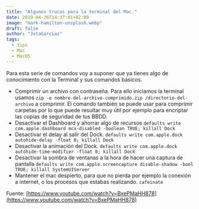 ```yaml
---
title: "Algunos trucos para la terminal del Mac."
date: 2019-04-26T14:37:01+02:00
image: "mark-hamilton-unsplash.webp"
draft: false
author: "JotaGarciaz"
tags:
  - tips
  - Mac
  - MacOS
---
```


Para esta serie de comandos voy a suponer que ya tienes algo de conocimiento con la Terminal y sus comandos básicos.

- Comprimir un archivo con contraseña. Para ello iniciamos la terminal usamos `zip -e nombre-del-archivo-comprimido.zip /directorio-del-archivo` a comprimir. El comando también se puede usar para comprimir carpetas por lo que puede resultar muy útil por ejemplo para encriptar las copias de seguridad de tus BBDD.
- Desactivar el Dashboard y ahorrar algo de recursos `defaults write com.apple.dashboard mcx-disabled -boolean TRUE; killall Dock`
- Desactivar el delay al salir del Dock. `defaults write com.apple.dock autohide-delay -float 0; killall Dock`
- Desactivar la animación del Dock. `defaults write com.apple.dock autohide-time-modifier -float 0; killall Dock`
- Desactivar la sombra de ventanas a la hora de hacer una captura de pantalla `defaults write com.apple.screencapture disable-shadow -bool TRUE; killall SystemUIServer`
- Mantener el mac despierto, para que no pierda por ejemplo la conexión a internet, o los procesos que estabas realizando. `cafeinate`

Fuente: [https://www.youtube.com/watch?v=BxePMaHH878](https://www.youtube.com/watch?v=BxePMaHH878)
